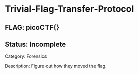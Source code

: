 # Trivial-Flag-Transfer-Protocol

## FLAG: picoCTF{}

## Status: Incomplete

Category: Forensics

Description: Figure out how they moved the flag.
